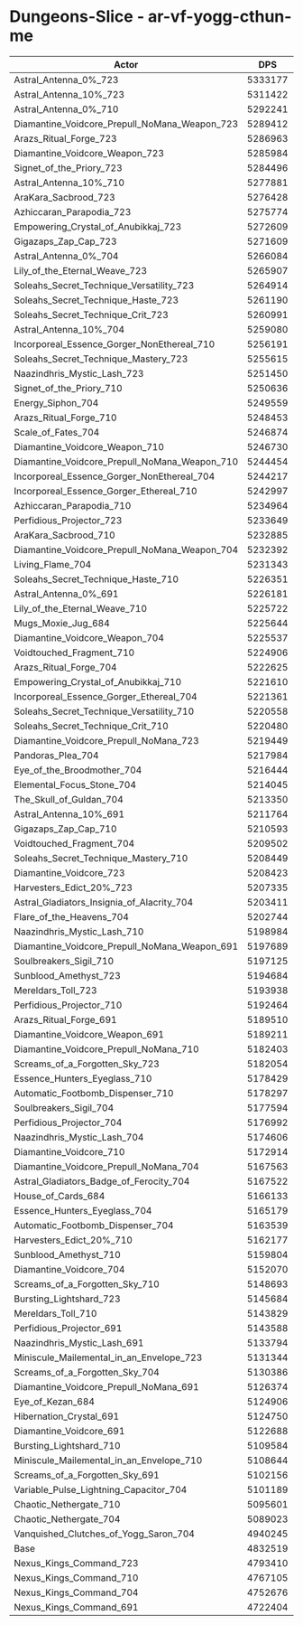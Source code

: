 # Dungeons-Slice - ar-vf-yogg-cthun-me
| Actor | DPS | Increase |
|---|:---:|:---:|
|Astral_Antenna_0%_723|5333177|10.36%|
|Astral_Antenna_10%_723|5311422|9.91%|
|Astral_Antenna_0%_710|5292241|9.51%|
|Diamantine_Voidcore_Prepull_NoMana_Weapon_723|5289412|9.45%|
|Arazs_Ritual_Forge_723|5286963|9.40%|
|Diamantine_Voidcore_Weapon_723|5285984|9.38%|
|Signet_of_the_Priory_723|5284496|9.35%|
|Astral_Antenna_10%_710|5277881|9.22%|
|AraKara_Sacbrood_723|5276428|9.19%|
|Azhiccaran_Parapodia_723|5275774|9.17%|
|Empowering_Crystal_of_Anubikkaj_723|5272609|9.11%|
|Gigazaps_Zap_Cap_723|5271609|9.09%|
|Astral_Antenna_0%_704|5266084|8.97%|
|Lily_of_the_Eternal_Weave_723|5265907|8.97%|
|Soleahs_Secret_Technique_Versatility_723|5264914|8.95%|
|Soleahs_Secret_Technique_Haste_723|5261190|8.87%|
|Soleahs_Secret_Technique_Crit_723|5260991|8.87%|
|Astral_Antenna_10%_704|5259080|8.83%|
|Incorporeal_Essence_Gorger_NonEthereal_710|5256191|8.77%|
|Soleahs_Secret_Technique_Mastery_723|5255615|8.76%|
|Naazindhris_Mystic_Lash_723|5251450|8.67%|
|Signet_of_the_Priory_710|5250636|8.65%|
|Energy_Siphon_704|5249559|8.63%|
|Arazs_Ritual_Forge_710|5248453|8.61%|
|Scale_of_Fates_704|5246874|8.57%|
|Diamantine_Voidcore_Weapon_710|5246730|8.57%|
|Diamantine_Voidcore_Prepull_NoMana_Weapon_710|5244454|8.52%|
|Incorporeal_Essence_Gorger_NonEthereal_704|5244217|8.52%|
|Incorporeal_Essence_Gorger_Ethereal_710|5242997|8.49%|
|Azhiccaran_Parapodia_710|5234964|8.33%|
|Perfidious_Projector_723|5233649|8.30%|
|AraKara_Sacbrood_710|5232885|8.28%|
|Diamantine_Voidcore_Prepull_NoMana_Weapon_704|5232392|8.27%|
|Living_Flame_704|5231343|8.25%|
|Soleahs_Secret_Technique_Haste_710|5226351|8.15%|
|Astral_Antenna_0%_691|5226181|8.15%|
|Lily_of_the_Eternal_Weave_710|5225722|8.14%|
|Mugs_Moxie_Jug_684|5225644|8.13%|
|Diamantine_Voidcore_Weapon_704|5225537|8.13%|
|Voidtouched_Fragment_710|5224906|8.12%|
|Arazs_Ritual_Forge_704|5222625|8.07%|
|Empowering_Crystal_of_Anubikkaj_710|5221610|8.05%|
|Incorporeal_Essence_Gorger_Ethereal_704|5221361|8.05%|
|Soleahs_Secret_Technique_Versatility_710|5220558|8.03%|
|Soleahs_Secret_Technique_Crit_710|5220480|8.03%|
|Diamantine_Voidcore_Prepull_NoMana_723|5219449|8.01%|
|Pandoras_Plea_704|5217984|7.98%|
|Eye_of_the_Broodmother_704|5216444|7.94%|
|Elemental_Focus_Stone_704|5214045|7.89%|
|The_Skull_of_Guldan_704|5213350|7.88%|
|Astral_Antenna_10%_691|5211764|7.85%|
|Gigazaps_Zap_Cap_710|5210593|7.82%|
|Voidtouched_Fragment_704|5209502|7.80%|
|Soleahs_Secret_Technique_Mastery_710|5208449|7.78%|
|Diamantine_Voidcore_723|5208423|7.78%|
|Harvesters_Edict_20%_723|5207335|7.76%|
|Astral_Gladiators_Insignia_of_Alacrity_704|5203411|7.67%|
|Flare_of_the_Heavens_704|5202744|7.66%|
|Naazindhris_Mystic_Lash_710|5198984|7.58%|
|Diamantine_Voidcore_Prepull_NoMana_Weapon_691|5197689|7.56%|
|Soulbreakers_Sigil_710|5197125|7.54%|
|Sunblood_Amethyst_723|5194684|7.49%|
|Mereldars_Toll_723|5193938|7.48%|
|Perfidious_Projector_710|5192464|7.45%|
|Arazs_Ritual_Forge_691|5189510|7.39%|
|Diamantine_Voidcore_Weapon_691|5189211|7.38%|
|Diamantine_Voidcore_Prepull_NoMana_710|5182403|7.24%|
|Screams_of_a_Forgotten_Sky_723|5182054|7.23%|
|Essence_Hunters_Eyeglass_710|5178429|7.16%|
|Automatic_Footbomb_Dispenser_710|5178297|7.16%|
|Soulbreakers_Sigil_704|5177594|7.14%|
|Perfidious_Projector_704|5176992|7.13%|
|Naazindhris_Mystic_Lash_704|5174606|7.08%|
|Diamantine_Voidcore_710|5172914|7.04%|
|Diamantine_Voidcore_Prepull_NoMana_704|5167563|6.93%|
|Astral_Gladiators_Badge_of_Ferocity_704|5167522|6.93%|
|House_of_Cards_684|5166133|6.90%|
|Essence_Hunters_Eyeglass_704|5165179|6.88%|
|Automatic_Footbomb_Dispenser_704|5163539|6.85%|
|Harvesters_Edict_20%_710|5162177|6.82%|
|Sunblood_Amethyst_710|5159804|6.77%|
|Diamantine_Voidcore_704|5152070|6.61%|
|Screams_of_a_Forgotten_Sky_710|5148693|6.54%|
|Bursting_Lightshard_723|5145684|6.48%|
|Mereldars_Toll_710|5143829|6.44%|
|Perfidious_Projector_691|5143588|6.44%|
|Naazindhris_Mystic_Lash_691|5133794|6.23%|
|Miniscule_Mailemental_in_an_Envelope_723|5131344|6.18%|
|Screams_of_a_Forgotten_Sky_704|5130386|6.16%|
|Diamantine_Voidcore_Prepull_NoMana_691|5126374|6.08%|
|Eye_of_Kezan_684|5124906|6.05%|
|Hibernation_Crystal_691|5124750|6.05%|
|Diamantine_Voidcore_691|5122688|6.00%|
|Bursting_Lightshard_710|5109584|5.73%|
|Miniscule_Mailemental_in_an_Envelope_710|5108644|5.71%|
|Screams_of_a_Forgotten_Sky_691|5102156|5.58%|
|Variable_Pulse_Lightning_Capacitor_704|5101189|5.56%|
|Chaotic_Nethergate_710|5095601|5.44%|
|Chaotic_Nethergate_704|5089023|5.31%|
|Vanquished_Clutches_of_Yogg_Saron_704|4940245|2.23%|
|Base|4832519|0.00%|
|Nexus_Kings_Command_723|4793410|-0.81%|
|Nexus_Kings_Command_710|4767105|-1.35%|
|Nexus_Kings_Command_704|4752676|-1.65%|
|Nexus_Kings_Command_691|4722404|-2.28%|

